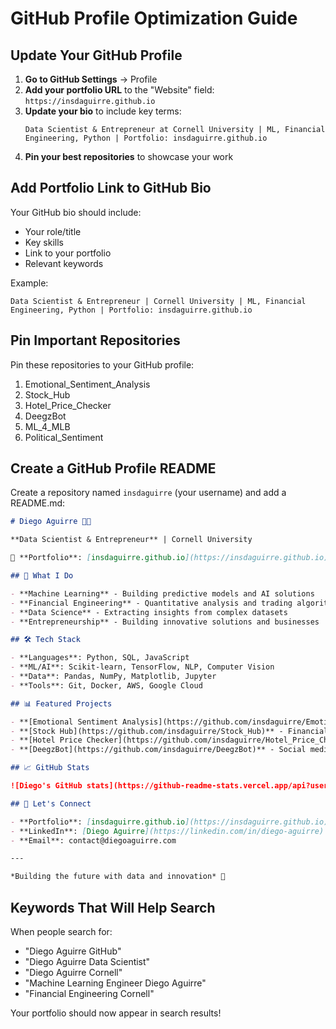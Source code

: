 # GitHub Profile Optimization Guide

## Update Your GitHub Profile

1. **Go to GitHub Settings** → Profile
2. **Add your portfolio URL** to the "Website" field: `https://insdaguirre.github.io`
3. **Update your bio** to include key terms:
   ```
   Data Scientist & Entrepreneur at Cornell University | ML, Financial Engineering, Python | Portfolio: insdaguirre.github.io
   ```
4. **Pin your best repositories** to showcase your work

## Add Portfolio Link to GitHub Bio

Your GitHub bio should include:
- Your role/title
- Key skills
- Link to your portfolio
- Relevant keywords

Example:
```
Data Scientist & Entrepreneur | Cornell University | ML, Financial Engineering, Python | Portfolio: insdaguirre.github.io
```

## Pin Important Repositories

Pin these repositories to your GitHub profile:
1. Emotional_Sentiment_Analysis
2. Stock_Hub
3. Hotel_Price_Checker
4. DeegzBot
5. ML_4_MLB
6. Political_Sentiment

## Create a GitHub Profile README

Create a repository named `insdaguirre` (your username) and add a README.md:

```markdown
# Diego Aguirre 👨‍💻

**Data Scientist & Entrepreneur** | Cornell University

🔗 **Portfolio**: [insdaguirre.github.io](https://insdaguirre.github.io)

## 🚀 What I Do

- **Machine Learning** - Building predictive models and AI solutions
- **Financial Engineering** - Quantitative analysis and trading algorithms
- **Data Science** - Extracting insights from complex datasets
- **Entrepreneurship** - Building innovative solutions and businesses

## 🛠️ Tech Stack

- **Languages**: Python, SQL, JavaScript
- **ML/AI**: Scikit-learn, TensorFlow, NLP, Computer Vision
- **Data**: Pandas, NumPy, Matplotlib, Jupyter
- **Tools**: Git, Docker, AWS, Google Cloud

## 📊 Featured Projects

- **[Emotional Sentiment Analysis](https://github.com/insdaguirre/Emotional_Sentiment_Analysis)** - ML models for text sentiment
- **[Stock Hub](https://github.com/insdaguirre/Stock_Hub)** - Financial data visualization tool
- **[Hotel Price Checker](https://github.com/insdaguirre/Hotel_Price_Checker)** - Web scraping automation
- **[DeegzBot](https://github.com/insdaguirre/DeegzBot)** - Social media automation

## 📈 GitHub Stats

![Diego's GitHub stats](https://github-readme-stats.vercel.app/api?username=insdaguirre&show_icons=true&theme=radical)

## 🤝 Let's Connect

- **Portfolio**: [insdaguirre.github.io](https://insdaguirre.github.io)
- **LinkedIn**: [Diego Aguirre](https://linkedin.com/in/diego-aguirre)
- **Email**: contact@diegoaguirre.com

---

*Building the future with data and innovation* 🚀
```

## Keywords That Will Help Search

When people search for:
- "Diego Aguirre GitHub"
- "Diego Aguirre Data Scientist"
- "Diego Aguirre Cornell"
- "Machine Learning Engineer Diego Aguirre"
- "Financial Engineering Cornell"

Your portfolio should now appear in search results! 